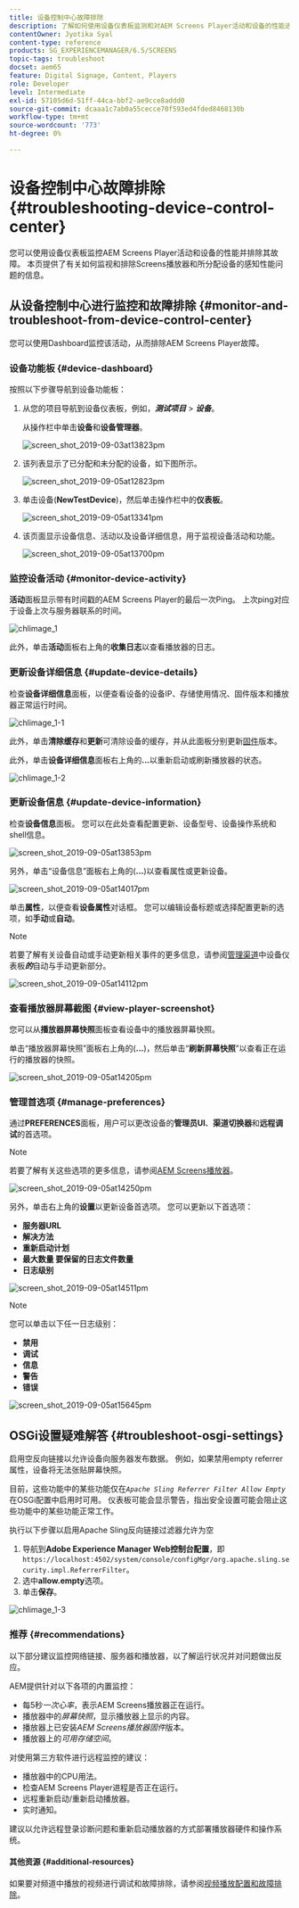 ```yaml
---
title: 设备控制中心故障排除
description: 了解如何使用设备仪表板监测和对AEM Screens Player活动和设备的性能进行故障排除。
contentOwner: Jyotika Syal
content-type: reference
products: SG_EXPERIENCEMANAGER/6.5/SCREENS
topic-tags: troubleshoot
docset: aem65
feature: Digital Signage, Content, Players
role: Developer
level: Intermediate
exl-id: 57105d6d-51ff-44ca-bbf2-ae9cce8addd0
source-git-commit: dcaaa1c7ab0a55cecce70f593ed4fded8468130b
workflow-type: tm+mt
source-wordcount: '773'
ht-degree: 0%

---
```


# 设备控制中心故障排除 {#troubleshooting-device-control-center}

您可以使用设备仪表板监控AEM Screens Player活动和设备的性能并排除其故障。 本页提供了有关如何监视和排除Screens播放器和所分配设备的感知性能问题的信息。

## 从设备控制中心进行监控和故障排除 {#monitor-and-troubleshoot-from-device-control-center}

您可以使用Dashboard监控该活动，从而排除AEM Screens Player故障。

### 设备功能板 {#device-dashboard}

按照以下步骤导航到设备功能板：

1. 从您的项目导航到设备仪表板，例如，***测试项目*** > ***设备***。

   从操作栏中单击&#x200B;**设备**&#x200B;和&#x200B;**设备管理器**。

   ![screen_shot_2019-09-03at13823pm](assets/screen_shot_2019-09-03at13823pm.png)

1. 该列表显示了已分配和未分配的设备，如下图所示。

   ![screen_shot_2019-09-05at12823pm](assets/screen_shot_2019-09-05at12823pm.png)

1. 单击设备(**NewTestDevice**)，然后单击操作栏中的&#x200B;**仪表板**。

   ![screen_shot_2019-09-05at13341pm](assets/screen_shot_2019-09-05at13341pm.png)

1. 该页面显示设备信息、活动以及设备详细信息，用于监视设备活动和功能。

   ![screen_shot_2019-09-05at13700pm](assets/screen_shot_2019-09-05at13700pm.png)

### 监控设备活动 {#monitor-device-activity}

**活动**&#x200B;面板显示带有时间戳的AEM Screens Player的最后一次Ping。 上次ping对应于设备上次与服务器联系的时间。

![chlimage_1](assets/chlimage_1.png)

此外，单击&#x200B;**活动**&#x200B;面板右上角的&#x200B;**收集日志**&#x200B;以查看播放器的日志。

### 更新设备详细信息 {#update-device-details}

检查&#x200B;**设备详细信息**&#x200B;面板，以便查看设备的设备IP、存储使用情况、固件版本和播放器正常运行时间。

![chlimage_1-1](assets/chlimage_1-1.png)

此外，单击&#x200B;**清除缓存**&#x200B;和&#x200B;**更新**&#x200B;可清除设备的缓存，并从此面板分别更新[固件](screens-glossary.md)版本。

此外，单击&#x200B;**设备详细信息**&#x200B;面板右上角的&#x200B;**...**&#x200B;以重新启动或刷新播放器的状态。

![chlimage_1-2](assets/chlimage_1-2.png)

### 更新设备信息 {#update-device-information}

检查&#x200B;**设备信息**&#x200B;面板。 您可以在此处查看配置更新、设备型号、设备操作系统和shell信息。

![screen_shot_2019-09-05at13853pm](assets/screen_shot_2019-09-05at13853pm.png)

另外，单击“设备信息”面板右上角的(**...**)以查看属性或更新设备。

![screen_shot_2019-09-05at14017pm](assets/screen_shot_2019-09-05at14017pm.png)

单击&#x200B;**属性**，以便查看&#x200B;**设备属性**&#x200B;对话框。 您可以编辑设备标题或选择配置更新的选项，如&#x200B;**手动**&#x200B;或&#x200B;**自动**。

>[!NOTE]
>
>若要了解有关设备自动或手动更新相关事件的更多信息，请参阅[管理渠道](managing-channels.md)中设备仪表板&#x200B;***的***&#x200B;自动与手动更新部分。

![screen_shot_2019-09-05at14112pm](assets/screen_shot_2019-09-05at14112pm.png)

### 查看播放器屏幕截图 {#view-player-screenshot}

您可以从&#x200B;**播放器屏幕快照**&#x200B;面板查看设备中的播放器屏幕快照。

单击“播放器屏幕快照”面板右上角的(**...**)，然后单击“**刷新屏幕快照**”以查看正在运行的播放器的快照。

![screen_shot_2019-09-05at14205pm](assets/screen_shot_2019-09-05at14205pm.png)

### 管理首选项 {#manage-preferences}

通过&#x200B;**PREFERENCES**&#x200B;面板，用户可以更改设备的&#x200B;**管理员UI**、**渠道切换器**&#x200B;和&#x200B;**远程调试**&#x200B;的首选项。

>[!NOTE]
>若要了解有关这些选项的更多信息，请参阅[AEM Screens播放器](working-with-screens-player.md)。

![screen_shot_2019-09-05at14250pm](assets/screen_shot_2019-09-05at14250pm.png)

另外，单击右上角的&#x200B;**设置**&#x200B;以更新设备首选项。 您可以更新以下首选项：

* **服务器URL**
* **解决方法**
* **重新启动计划**
* **最大数量 要保留的日志文件数量**
* **日志级别**

![screen_shot_2019-09-05at14511pm](assets/screen_shot_2019-09-05at14511pm.png)

>[!NOTE]
>您可以单击以下任一日志级别：
>
>* **禁用**
>* **调试**
>* **信息**
>* **警告**
>* **错误**

![screen_shot_2019-09-05at15645pm](assets/screen_shot_2019-09-05at15645pm.png)

## OSGi设置疑难解答 {#troubleshoot-osgi-settings}

启用空反向链接以允许设备向服务器发布数据。 例如，如果禁用empty referrer属性，设备将无法张贴屏幕快照。

目前，这些功能中的某些功能仅在&#x200B;*`Apache Sling Referrer Filter Allow Empty`*&#x200B;在OSGi配置中启用时可用。 仪表板可能会显示警告，指出安全设置可能会阻止这些功能中的某些功能正常工作。

执行以下步骤以启用Apache Sling反向链接过滤器允许为空

1. 导航到&#x200B;**Adobe Experience Manager Web控制台配置**，即`https://localhost:4502/system/console/configMgr/org.apache.sling.security.impl.ReferrerFilter`。
1. 选中&#x200B;**allow.empty**&#x200B;选项。
1. 单击&#x200B;**保存**。

![chlimage_1-3](assets/chlimage_1-3.png)

### 推荐 {#recommendations}

以下部分建议监控网络链接、服务器和播放器，以了解运行状况并对问题做出反应。

AEM提供针对以下各项的内置监控：

* 每5秒&#x200B;*一次心率*，表示AEM Screens播放器正在运行。
* 播放器中的&#x200B;*屏幕快照*，显示播放器上显示的内容。
* 播放器上已安装&#x200B;*AEM Screens播放器固件*&#x200B;版本。
* 播放器上的&#x200B;*可用存储空间*。

对使用第三方软件进行远程监控的建议：

* 播放器中的CPU用法。
* 检查AEM Screens Player进程是否正在运行。
* 远程重新启动/重新启动播放器。
* 实时通知。

建议以允许远程登录诊断问题和重新启动播放器的方式部署播放器硬件和操作系统。

#### 其他资源 {#additional-resources}

如果要对频道中播放的视频进行调试和故障排除，请参阅[视频播放配置和故障排除](troubleshoot-videos.md)。
